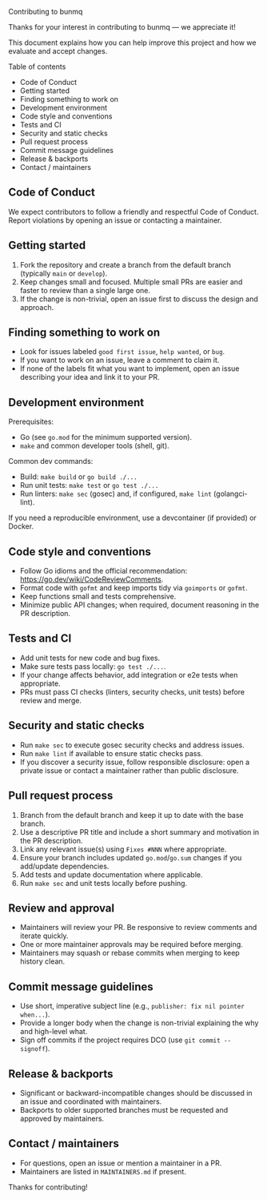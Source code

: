 Contributing to bunmq

Thanks for your interest in contributing to bunmq — we appreciate it!

This document explains how you can help improve this project and how we evaluate and accept changes.

Table of contents
- Code of Conduct
- Getting started
- Finding something to work on
- Development environment
- Code style and conventions
- Tests and CI
- Security and static checks
- Pull request process
- Commit message guidelines
- Release & backports
- Contact / maintainers

Code of Conduct
----------------
We expect contributors to follow a friendly and respectful Code of Conduct. Report violations by opening an issue or contacting a maintainer.

Getting started
---------------
1. Fork the repository and create a branch from the default branch (typically `main` or `develop`).
2. Keep changes small and focused. Multiple small PRs are easier and faster to review than a single large one.
3. If the change is non-trivial, open an issue first to discuss the design and approach.

Finding something to work on
----------------------------
- Look for issues labeled `good first issue`, `help wanted`, or `bug`.
- If you want to work on an issue, leave a comment to claim it.
- If none of the labels fit what you want to implement, open an issue describing your idea and link it to your PR.

Development environment
-----------------------
Prerequisites:
- Go (see `go.mod` for the minimum supported version).
- `make` and common developer tools (shell, git).

Common dev commands:

- Build: `make build` or `go build ./...`
- Run unit tests: `make test` or `go test ./...`
- Run linters: `make sec` (gosec) and, if configured, `make lint` (golangci-lint).

If you need a reproducible environment, use a devcontainer (if provided) or Docker.

Code style and conventions
--------------------------
- Follow Go idioms and the official recommendation: https://go.dev/wiki/CodeReviewComments.
- Format code with `gofmt` and keep imports tidy via `goimports` or `gofmt`.
- Keep functions small and tests comprehensive.
- Minimize public API changes; when required, document reasoning in the PR description.

Tests and CI
------------
- Add unit tests for new code and bug fixes.
- Make sure tests pass locally: `go test ./...`.
- If your change affects behavior, add integration or e2e tests when appropriate.
- PRs must pass CI checks (linters, security checks, unit tests) before review and merge.

Security and static checks
--------------------------
- Run `make sec` to execute gosec security checks and address issues.
- Run `make lint` if available to ensure static checks pass.
- If you discover a security issue, follow responsible disclosure: open a private issue or contact a maintainer rather than public disclosure.

Pull request process
--------------------
1. Branch from the default branch and keep it up to date with the base branch.
2. Use a descriptive PR title and include a short summary and motivation in the PR description.
3. Link any relevant issue(s) using `Fixes #NNN` where appropriate.
4. Ensure your branch includes updated `go.mod`/`go.sum` changes if you add/update dependencies.
5. Add tests and update documentation where applicable.
6. Run `make sec` and unit tests locally before pushing.

Review and approval
-------------------
- Maintainers will review your PR. Be responsive to review comments and iterate quickly.
- One or more maintainer approvals may be required before merging.
- Maintainers may squash or rebase commits when merging to keep history clean.

Commit message guidelines
-------------------------
- Use short, imperative subject line (e.g., `publisher: fix nil pointer when...`).
- Provide a longer body when the change is non-trivial explaining the why and high-level what.
- Sign off commits if the project requires DCO (use `git commit --signoff`).

Release & backports
-------------------
- Significant or backward-incompatible changes should be discussed in an issue and coordinated with maintainers.
- Backports to older supported branches must be requested and approved by maintainers.

Contact / maintainers
---------------------
- For questions, open an issue or mention a maintainer in a PR.
- Maintainers are listed in `MAINTAINERS.md` if present.

Thanks for contributing!

